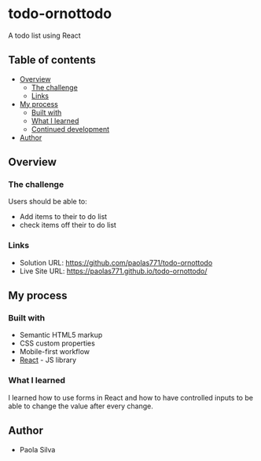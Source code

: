 # todo-ornottodo
A todo list using React

## Table of contents

- [Overview](#overview)
  - [The challenge](#the-challenge)
  - [Links](#links)
- [My process](#my-process)
  - [Built with](#built-with)
  - [What I learned](#what-i-learned)
  - [Continued development](#continued-development)
- [Author](#author)

## Overview

### The challenge

Users should be able to:

- Add items to their to do list
- check items off their to do list



### Links

- Solution URL: https://github.com/paolas771/todo-ornottodo
- Live Site URL: https://paolas771.github.io/todo-ornottodo/

## My process

### Built with

- Semantic HTML5 markup
- CSS custom properties
- Mobile-first workflow
- [React](https://reactjs.org/) - JS library

### What I learned

I learned how to use forms in React and how to have controlled inputs to be able to change the value after every change. 



## Author

- Paola Silva
